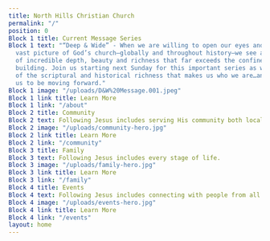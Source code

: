 ```yaml
---
title: North Hills Christian Church
permalink: "/"
position: 0
Block 1 title: Current Message Series
Block 1 text: "“Deep & Wide” - When we are willing to open our eyes and look at the
  vast picture of God’s church—globally and throughout history—we see an illustration
  of incredible depth, beauty and richness that far exceeds the confines of any church
  building. Join us starting next Sunday for this important series as we look at some
  of the scriptural and historical richness that makes us who we are…and what it calls
  us to be moving forward."
Block 1 image: "/uploads/D&W%20Message.001.jpeg"
Block 1 link title: Learn More
Block 1 link: "/about"
Block 2 title: Community
Block 2 text: Following Jesus includes serving His community both locally and globally.
Block 2 image: "/uploads/community-hero.jpg"
Block 2 link title: Learn More
Block 2 link: "/community"
Block 3 title: Family
Block 3 text: Following Jesus includes every stage of life.
Block 3 image: "/uploads/family-hero.jpg"
Block 3 link title: Learn More
Block 3 link: "/family"
Block 4 title: Events
Block 4 text: Following Jesus includes connecting with people from all walks of life.
Block 4 image: "/uploads/events-hero.jpg"
Block 4 link title: Learn More
Block 4 link: "/events"
layout: home
---
```


